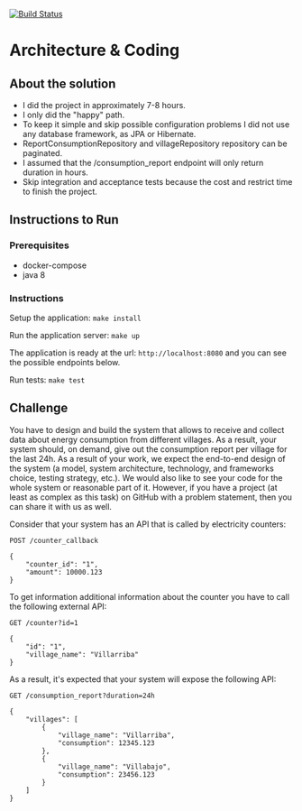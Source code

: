 [![Build Status](https://travis-ci.org/marciovmartins/vermietet-challenge-coding.svg?branch=master)](https://travis-ci.org/marciovmartins/vermietet-challenge-coding)

# Architecture & Coding

## About the solution

- I did the project in approximately 7-8 hours.
- I only did the "happy" path.
- To keep it simple and skip possible configuration problems I did not use any database framework, as JPA or Hibernate.
- ReportConsumptionRepository and villageRepository repository can be paginated.
- I assumed that the /consumption_report endpoint will only return duration in hours.
- Skip integration and acceptance tests because the cost and restrict time to finish the project.

## Instructions to Run

### Prerequisites
- docker-compose
- java 8

### Instructions
Setup the application: `make install`

Run the application server: `make up`

The application is ready at the url: `http://localhost:8080` and you can see the possible endpoints below.

Run tests: `make test`

## Challenge
You have to design and build the system that allows to receive and collect data about energy consumption from different 
villages. As a result, your system should, on demand, give out the consumption report per village for the last 24h. As 
a result of your work, we expect the end-to-end design of the system (a model, system architecture, technology, and 
frameworks choice, testing strategy, etc.). We would also like to see your code for the whole system or reasonable part 
of it. However, if you have a project (at least as complex as this task) on GitHub with a problem statement, then you 
can share it with us as well.

Consider that your system has an API that is called by electricity counters:

`POST /counter_callback`
```
{
    "counter_id": "1",
    "amount": 10000.123
}
```

To get information additional information about the counter you have to call the following external API:

`GET /counter?id=1`
```
{
    "id": "1",
    "village_name": "Villarriba"
}
```

As a result, it's expected that your system will expose the following API:

`GET /consumption_report?duration=24h`
```
{
    "villages": [
        {
            "village_name": "Villarriba",
            "consumption": 12345.123
        },
        {
            "village_name": "Villabajo",
            "consumption": 23456.123
        }
    ]
}    
```
